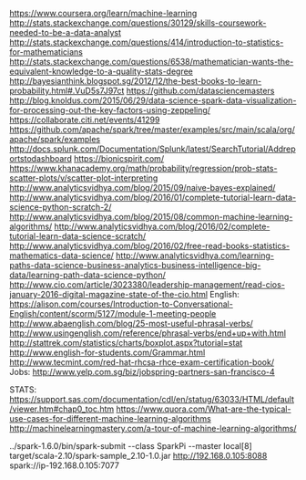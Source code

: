 https://www.coursera.org/learn/machine-learning
http://stats.stackexchange.com/questions/30129/skills-coursework-needed-to-be-a-data-analyst
http://stats.stackexchange.com/questions/414/introduction-to-statistics-for-mathematicians
http://stats.stackexchange.com/questions/6538/mathematician-wants-the-equivalent-knowledge-to-a-quality-stats-degree
http://bayesianthink.blogspot.sg/2012/12/the-best-books-to-learn-probability.html#.VuD5s7J97ct
https://github.com/datasciencemasters
http://blog.knoldus.com/2015/06/29/data-science-spark-data-visualization-for-processing-out-the-key-factors-using-zeppeling/
https://collaborate.citi.net/events/41299
https://github.com/apache/spark/tree/master/examples/src/main/scala/org/apache/spark/examples
http://docs.splunk.com/Documentation/Splunk/latest/SearchTutorial/Addreportstodashboard
https://bionicspirit.com/
https://www.khanacademy.org/math/probability/regression/prob-stats-scatter-plots/v/scatter-plot-interpreting
http://www.analyticsvidhya.com/blog/2015/09/naive-bayes-explained/
http://www.analyticsvidhya.com/blog/2016/01/complete-tutorial-learn-data-science-python-scratch-2/
http://www.analyticsvidhya.com/blog/2015/08/common-machine-learning-algorithms/
http://www.analyticsvidhya.com/blog/2016/02/complete-tutorial-learn-data-science-scratch/
http://www.analyticsvidhya.com/blog/2016/02/free-read-books-statistics-mathematics-data-science/
http://www.analyticsvidhya.com/learning-paths-data-science-business-analytics-business-intelligence-big-data/learning-path-data-science-python/
http://www.cio.com/article/3023380/leadership-management/read-cios-january-2016-digital-magazine-state-of-the-cio.html
English:  https://alison.com/courses/Introduction-to-Conversational-English/content/scorm/5127/module-1-meeting-people
          http://www.abaenglish.com/blog/25-most-useful-phrasal-verbs/
          http://www.usingenglish.com/reference/phrasal-verbs/end+up+with.html
          http://stattrek.com/statistics/charts/boxplot.aspx?tutorial=stat
          http://www.english-for-students.com/Grammar.html
          http://www.tecmint.com/red-hat-rhcsa-rhce-exam-certification-book/
Jobs:  http://www.yelp.com.sg/biz/jobspring-partners-san-francisco-4

STATS: https://support.sas.com/documentation/cdl/en/statug/63033/HTML/default/viewer.htm#chap0_toc.htm
          https://www.quora.com/What-are-the-typical-use-cases-for-different-machine-learning-algorithms
          http://machinelearningmastery.com/a-tour-of-machine-learning-algorithms/
          
          

../spark-1.6.0/bin/spark-submit --class SparkPi --master local[8] target/scala-2.10/spark-sample_2.10-1.0.jar
http://192.168.0.105:8088
spark://ip-192.168.0.105:7077
